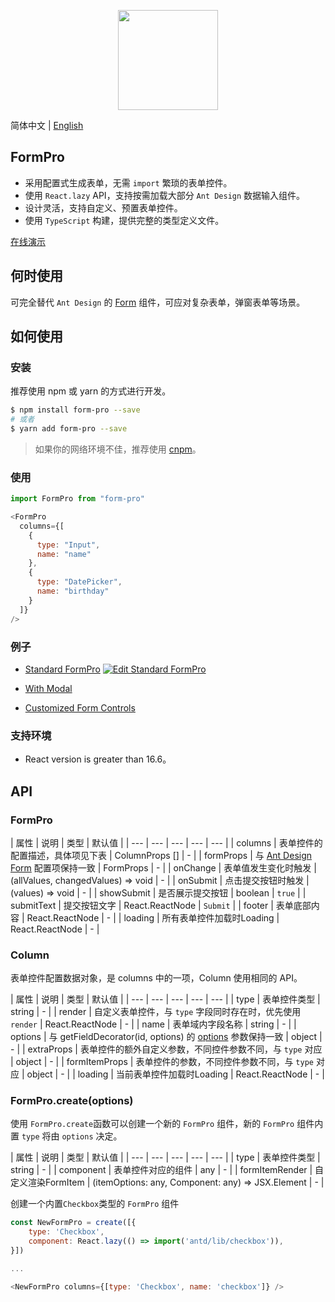 <p align=center>
  <a href="https://form-pro.now.sh/?path=/story/components-formpro--read-me">
    <img width="160" src="https://image.zuiidea.com/Form-Pro__Logo.svg">
  </a>
</p>

简体中文 | [English](./README.md)

## FormPro

- 采用配置式生成表单，无需 `import` 繁琐的表单控件。
- 使用 `React.lazy` API，支持按需加载大部分 `Ant Design` 数据输入组件。
- 设计灵活，支持自定义、预置表单控件。
- 使用 `TypeScript` 构建，提供完整的类型定义文件。

[在线演示](https://codesandbox.io/s/standard-formpro-18usg?fontsize=14)

## 何时使用

可完全替代 `Ant Design` 的 [Form]((https://ant.design/components/form-cn/#Form)) 组件，可应对复杂表单，弹窗表单等场景。

## 如何使用

### 安装

推荐使用 npm 或 yarn 的方式进行开发。

```bash
$ npm install form-pro --save 
# 或者
$ yarn add form-pro --save
```

> 如果你的网络环境不佳，推荐使用 [cnpm](https://github.com/cnpm/cnpm)。

### 使用

```js
import FormPro from "form-pro"

<FormPro
  columns={[
    {
      type: "Input",
      name: "name"
    },
    {
      type: "DatePicker",
      name: "birthday"
    }
  ]}
/>
```

### 例子

- [Standard FormPro](https://form-pro.now.sh/?path=/story/components-formpro--standard-formpro) 
  [![Edit Standard FormPro](https://codesandbox.io/static/img/play-codesandbox.svg)](https://codesandbox.io/s/standard-formpro-18usg?fontsize=14)

- [With Modal](https://form-pro.now.sh/?path=/?path=/story/components-formpro--with-modal) 
- [Customized Form Controls](https://form-pro.now.sh/?path=/story/components-formpro--customized-form-controls) 

### 支持环境

- React version is greater than 16.6。

## API

### FormPro

| 属性 | 说明 | 类型 | 默认值 |
| --- | --- | --- | --- | --- |
| columns | 表单控件的配置描述，具体项见下表 | ColumnProps [] | - |
| formProps | 与 [Ant Design Form](https://ant.design/components/form-cn/#Form) 配置项保持一致 | FormProps | -   |
| onChange | 表单值发生变化时触发 | (allValues, changedValues) => void |  -  | 
| onSubmit | 点击提交按钮时触发 | (values) => void |  -  | 
| showSubmit | 是否展示提交按钮 | boolean |  `true`  | 
| submitText | 提交按钮文字 | React.ReactNode |  `Submit`  | 
| footer | 表单底部内容 | React.ReactNode |  -  | 
| loading | 所有表单控件加载时Loading | React.ReactNode |  -  | 

### Column

表单控件配置数据对象，是 columns 中的一项，Column 使用相同的 API。

| 属性 | 说明 | 类型 | 默认值 |
| --- | --- | --- | --- | --- |
| type | 表单控件类型 | string | - |
| render | 自定义表单控件，与 `type` 字段同时存在时，优先使用 `render` | React.ReactNode | - |
| name | 表单域内字段名称 | string | - |
| options | 与 getFieldDecorator(id, options) 的 [options](https://ant.design/components/form-cn/#getFieldDecorator(id,-options)-%E5%8F%82%E6%95%B0) 参数保持一致 | object | - |
| extraProps | 表单控件的额外自定义参数，不同控件参数不同，与 `type` 对应 | object | - |
| formItemProps | 表单控件的参数，不同控件参数不同，与 `type` 对应 | object  | - |
| loading | 当前表单控件加载时Loading | React.ReactNode |  -  | 


### FormPro.create(options)

使用 `FormPro.create`函数可以创建一个新的 `FormPro` 组件，新的 `FormPro` 组件内置 `type` 将由 `options` 决定。

| 属性 | 说明 | 类型 | 默认值 |
| --- | --- | --- | --- | --- |
| type | 表单控件类型 | string | - |
| component | 表单控件对应的组件 | any | - |
| formItemRender | 自定义渲染FormItem |  (itemOptions: any, Component: any) => JSX.Element | - |

创建一个内置`Checkbox`类型的 `FormPro` 组件

```javascript
const NewFormPro = create([{
    type: 'Checkbox',
    component: React.lazy(() => import('antd/lib/checkbox')),
}])  

...

<NewFormPro columns={[type: 'Checkbox', name: 'checkbox']} />
```
